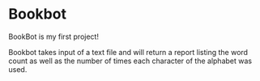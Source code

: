 # Bookbot
BookBot is my first project!

Bookbot takes input of a text file and will return a report listing the word count as well as the number of times each character of the alphabet was used. 
